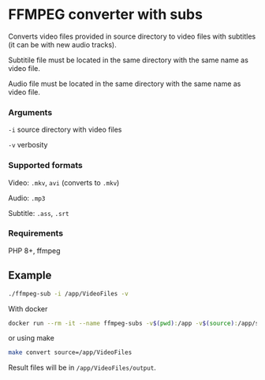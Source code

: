 # FFMPEG converter with subs

Converts video files provided in source directory to video files with subtitles (it can be with new audio tracks).

Subtitile file must be located in the same directory with the same name as video file.

Audio file must be located in the same directory with the same name as video file.

### Arguments

`-i` source directory with video files

`-v` verbosity

### Supported formats

Video: `.mkv`, `avi` (converts to `.mkv`)

Audio: `.mp3`

Subtitle: `.ass`, `.srt`

### Requirements

PHP 8+, ffmpeg

## Example
```bash
./ffmpeg-sub -i /app/VideoFiles -v
```

With docker
```bash
docker run --rm -it --name ffmpeg-subs -v$(pwd):/app -v$(source):/app/source ffmpeg-subs /app/ffmpeg-subs -i /app/source -v
```

or using make
```bash
make convert source=/app/VideoFiles
```

Result files will be in `/app/VideoFiles/output`.
